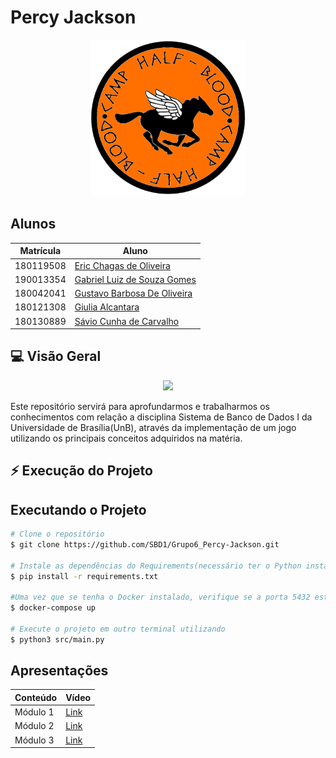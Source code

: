 # Percy Jackson

<p align="center">
  <img width="250" src="images/readme.png">
</p>


## Alunos

| Matrícula | Aluno                                                      |
| --------- | ---------------------------------------------------------- |
| 180119508 | [Eric Chagas de Oliveira](https://github.com/Eric-chagas)  |
| 190013354 | [Gabriel Luiz de Souza Gomes](https://github.com/ggomesbr) |
| 180042041 | [Gustavo Barbosa De Oliveira](https://github.com/brbsg)    |
| 180121308 | [Giulia Alcantara](https://github.com/alcantaragiubs)      |
| 180130889 | [Sávio Cunha de Carvalho](https://github.com/savioc2)      |
 
 ##  💻 Visão Geral
 
 <p align="center">
  <img width="500" src="https://64.media.tumblr.com/62d76d84caa49f8478dba7c7d59d9990/95c443868115378f-60/s540x810/ca67acde8c14f4d2032b70b179864e65a1980ed4.gifv">
</p>

<p> Este repositório servirá para aprofundarmos e trabalharmos os conhecimentos com relação a disciplina Sistema de Banco de Dados I da Universidade de Brasília(UnB), através da implementação de um jogo utilizando os principais conceitos adquiridos na matéria. </p>

## ⚡ Execução do Projeto

## Executando o Projeto
```bash 
# Clone o repositório
$ git clone https://github.com/SBD1/Grupo6_Percy-Jackson.git

# Instale as dependências do Requirements(necessário ter o Python instalado)
$ pip install -r requirements.txt

#Uma vez que se tenha o Docker instalado, verifique se a porta 5432 está disponível e executa o comando para rodar os containers.
$ docker-compose up

# Execute o projeto em outro terminal utilizando
$ python3 src/main.py
```

## Apresentações

  | Conteúdo | Vídeo |
  | -------- | ----- |
  | Módulo 1 | [Link](https://youtu.be/JaqdPm6eawQ) |
  | Módulo 2 | [Link](https://drive.google.com/file/d/158RwuZYBB554RVlv6ljhLN3xi-iY78fm/view?usp=share_link) |
  | Módulo 3 | [Link](https://drive.google.com/file/d/1D1cE6fn28MuzUUspyHx7IogzPGmPEEbz/view?usp=share_link) |

  